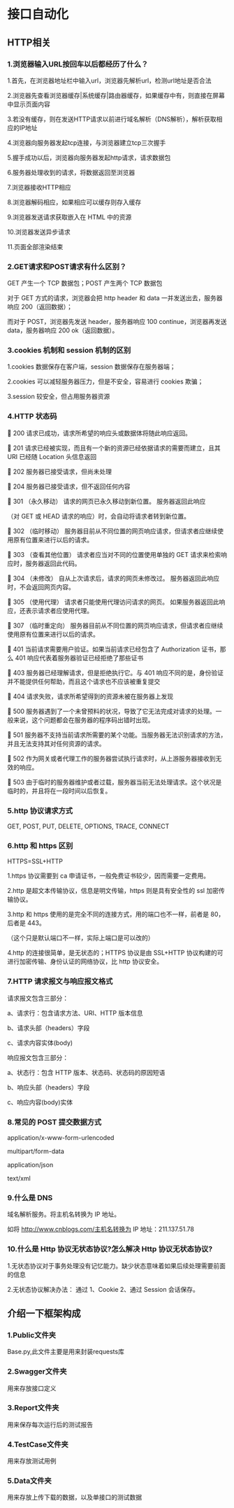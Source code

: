 # 接口自动化

## HTTP相关

### 1.浏览器输入URL按回车以后都经历了什么？

1.首先，在浏览器地址栏中输入url，浏览器先解析url，检测url地址是否合法

2.浏览器先查看浏览器缓存|系统缓存|路由器缓存，如果缓存中有，则直接在屏幕中显示页面内容

3.若没有缓存，则在发送HTTP请求以前进行域名解析（DNS解析），解析获取相应的IP地址

4.浏览器向服务器发起tcp连接，与浏览器建立tcp三次握手

5.握手成功以后，浏览器向服务器发起http请求，请求数据包

6.服务器处理收到的请求，将数据返回至浏览器

7.浏览器接收HTTP相应

8.浏览器解码相应，如果相应可以缓存则存入缓存

9.浏览器发送请求获取嵌入在 HTML 中的资源

10.浏览器发送异步请求

11.页面全部渲染结束

### 2.GET请求和POST请求有什么区别？

GET 产生一个 TCP 数据包；POST 产生两个 TCP 数据包

对于 GET 方式的请求，浏览器会把 http header 和 data 一并发送出去，服务器响应 200（返回数据）；
 
而对于 POST，浏览器先发送 header，服务器响应 100 continue，浏览器再发送data，服务器响应 200 ok（返回数据）。

### 3.cookies 机制和 session 机制的区别

1.cookies 数据保存在客户端，session 数据保存在服务器端；

2.cookies 可以减轻服务器压力，但是不安全，容易进行 cookies 欺骗；

3.session 较安全，但占用服务器资源

### 4.HTTP 状态码

 200 请求已成功，请求所希望的响应头或数据体将随此响应返回。

 201 请求已经被实现，而且有一个新的资源已经依据请求的需要而建立，且其 URI 已经随 Location 头信息返回

 202 服务器已接受请求，但尚未处理

 204 服务器已接受请求，但不返回任何内容

 301 （永久移动） 请求的网页已永久移动到新位置。 服务器返回此响应

（对 GET 或 HEAD 请求的响应）时，会自动将请求者转到新位置。

 302 （临时移动） 服务器目前从不同位置的网页响应请求，但请求者应继续使用原有位置来进行以后的请求。

 303 （查看其他位置） 请求者应当对不同的位置使用单独的 GET 请求来检索响应时，服务器返回此代码。

 304 （未修改） 自从上次请求后，请求的网页未修改过。 服务器返回此响应时，不会返回网页内容。

 305 （使用代理） 请求者只能使用代理访问请求的网页。 如果服务器返回此响应，还表示请求者应使用代理。

 307 （临时重定向） 服务器目前从不同位置的网页响应请求，但请求者应继续使用原有位置来进行以后的请求。

 401 当前请求需要用户验证。如果当前请求已经包含了 Authorization 证书，那么 401 响应代表着服务器验证已经拒绝了那些证书

 403 服务器已经理解请求，但是拒绝执行它。与 401 响应不同的是，身份验证并不能提供任何帮助，而且这个请求也不应该被重复提交

 404 请求失败，请求所希望得到的资源未被在服务器上发现

 500 服务器遇到了一个未曾预料的状况，导致了它无法完成对请求的处理。一般来说，这个问题都会在服务器的程序码出错时出现。

 501 服务器不支持当前请求所需要的某个功能。当服务器无法识别请求的方法，并且无法支持其对任何资源的请求。

 502 作为网关或者代理工作的服务器尝试执行请求时，从上游服务器接收到无效的响应。

 503 由于临时的服务器维护或者过载，服务器当前无法处理请求。这个状况是临时的，并且将在一段时间以后恢复。

### 5.http 协议请求方式

GET, POST, PUT, DELETE, OPTIONS, TRACE, CONNECT

### 6.http 和 https 区别

HTTPS=SSL+HTTP

1.https 协议需要到 ca 申请证书，一般免费证书较少，因而需要一定费用。

2.http 是超文本传输协议，信息是明文传输，https 则是具有安全性的 ssl 加密传输协议。

3.http 和 https 使用的是完全不同的连接方式，用的端口也不一样，前者是 80，后者是 443。

（这个只是默认端口不一样，实际上端口是可以改的）

4.http 的连接很简单，是无状态的；HTTPS 协议是由 SSL+HTTP 协议构建的可进行加密传输、身份认证的网络协议，比 http 协议安全。

### 7.HTTP 请求报文与响应报文格式

请求报文包含三部分：

a、请求行：包含请求方法、URI、HTTP 版本信息

b、请求头部（headers）字段

c、请求内容实体(body)

响应报文包含三部分：

a、状态行：包含 HTTP 版本、状态码、状态码的原因短语

b、响应头部（headers）字段

c、响应内容(body)实体

### 8.常见的 POST 提交数据方式

application/x-www-form-urlencoded

multipart/form-data

application/json

text/xml

### 9.什么是 DNS

域名解析服务。将主机名转换为 IP 地址。

如将 http://www.cnblogs.com/主机名转换为 IP 地址：211.137.51.78

### 10.什么是 Http 协议无状态协议?怎么解决 Http 协议无状态协议?

1.无状态协议对于事务处理没有记忆能力。缺少状态意味着如果后续处理需要前面的信息

2.无状态协议解决办法： 通过 1、Cookie 2、通过 Session 会话保存。

## 介绍一下框架构成

### 1.Public文件夹

Base.py,此文件主要是用来封装requests库

### 2.Swagger文件夹

用来存放接口定义

### 3.Report文件夹

用来保存每次运行后的测试报告

### 4.TestCase文件夹

用来存放测试用例

### 5.Data文件夹

用来存放上传下载的数据，以及单接口的测试数据
